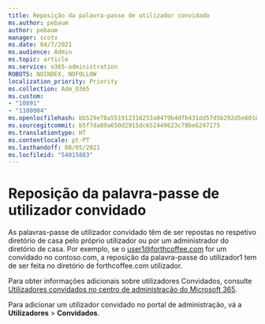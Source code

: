 ```yaml
---
title: Reposição da palavra-passe de utilizador convidado
ms.author: pebaum
author: pebaum
manager: scotv
ms.date: 04/7/2021
ms.audience: Admin
ms.topic: article
ms.service: o365-administration
ROBOTS: NOINDEX, NOFOLLOW
localization_priority: Priority
ms.collection: Adm_O365
ms.custom:
- "10891"
- "1100004"
ms.openlocfilehash: bb529e78a551912316253a0479b4dfb431dd57d5b292d5e60103a32a6a9959fa
ms.sourcegitcommit: b5f7da89a650d2915dc652449623c78be6247175
ms.translationtype: HT
ms.contentlocale: pt-PT
ms.lasthandoff: 08/05/2021
ms.locfileid: "54015883"
---
```

# <a name="guest-user-password-reset"></a>Reposição da palavra-passe de utilizador convidado

As palavras-passe de utilizador convidado têm de ser repostas no respetivo diretório de casa pelo próprio utilizador ou por um administrador do diretório de casa. Por exemplo, se o user1@forthcoffee.com for um convidado no contoso.com, a reposição da palavra-passe do utilizador1 tem de ser feita no diretório de forthcoffee.com utilizador.

Para obter informações adicionais sobre utilizadores Convidados, consulte [Utilizadores convidados no centro de administração do Microsoft 365](https://docs.microsoft.com/microsoft-365/admin/add-users/about-guest-users).

Para adicionar um utilizador convidado no portal de administração, vá a **Utilizadores**  >  **Convidados**.